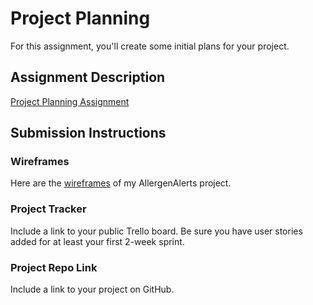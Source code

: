 # Project Planning
For this assignment, you'll create some initial plans for your project.

## Assignment Description
[Project Planning Assignment](https://education.launchcode.org/liftoff/modules/assignments/project-planning)

## Submission Instructions

### Wireframes

Here are the [wireframes](https://drive.google.com/drive/u/1/my-drive) of my AllergenAlerts project.
### Project Tracker

Include a link to your public Trello board. Be sure you have user stories added for at least your first 2-week sprint.

### Project Repo Link
Include a link to your project on GitHub.
